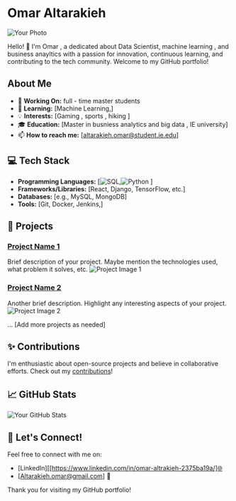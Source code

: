 # Omar Altarakieh

![Your Photo](your-photo-url)

Hello! 👋 I'm Omar , a dedicated about Data Scientist, machine learning , and business anayltics  with a passion for innovation, continuous learning, and contributing to the tech community. Welcome to my GitHub portfolio!

##  About Me

- 🔭 **Working On:** full - time master students   
- 🌱 **Learning:** [Machine Learning,]
- 💡 **Interests:** [Gaming , sports , hiking ]
- 🎓 **Education:** [Master in busniess analytics and big data , IE university]
- 📫 **How to reach me:** [altarakieh.omar@student.ie.edu]

## 💻 Tech Stack

- **Programming Languages:** [![SQL](https://img.shields.io/badge/-SQL-336791?style=for-the-badge&logo=postgresql),![Python](https://img.shields.io/badge/-Python-336791?style=for-the-badge&logo=python&logoColor=white)
]
- **Frameworks/Libraries:** [React, Django, TensorFlow, etc.]
- **Databases:** [e.g., MySQL, MongoDB]
- **Tools:** [Git, Docker, Jenkins,]

## 🚀 Projects

### [Project Name 1](Project-Link-1)
Brief description of your project. Maybe mention the technologies used, what problem it solves, etc.
![Project Image 1](your-project-image-url-1)

### [Project Name 2](Project-Link-2)
Another brief description. Highlight any interesting aspects of your project.
![Project Image 2](your-project-image-url-2)

... [Add more projects as needed]

## ✨ Contributions

I'm enthusiastic about open-source projects and believe in collaborative efforts. Check out my [contributions](https://github.com/[Your-GitHub-Username]?tab=repositories)!

## 📈 GitHub Stats

![Your GitHub Stats](https://github-readme-stats.vercel.app/api?username=Your-GitHub-Username&show_icons=true&theme=radical)

## 🤝 Let's Connect!

Feel free to connect with me on:
- [LinkedIn][[https://www.linkedin.com/in/omar-altrakieh-2375ba19a/]🌐
- [Altarakieh.omar@gmail.com] 💼

Thank you for visiting my GitHub portfolio!
